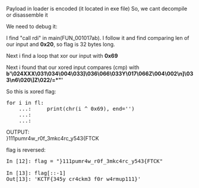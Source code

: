 Payload in loader is encoded (it located in exe file)
So, we cant decompile or disassemble it

We need to debug it:

I find "call rdi" in main(FUN_001017ab).
I follow it and find comparing len of our input and <b>0x20</b>, so flag is 32 bytes long.

Next i find a loop that xor our input with <b>0x69</b>

Next i found that our xored input compares (cmp) with <b>b'\024XXX\031\034\004\033]\036\066\033Y\017\066Z\004\002\n]\033\n6\020\\]Z\022/=*\"'</b>

So this is xored flag:
<pre>
for i in fl:
    ...:     print(chr(i ^ 0x69), end='')
    ...: 
    ...: 
</pre>
OUTPUT: <br>
}111pumr4w_r0f_3mkc4rc_y543{FTCK

flag is reversed:
<pre>
In [12]: flag = "}111pumr4w_r0f_3mkc4rc_y543{FTCK"

In [13]: flag[::-1]
Out[13]: 'KCTF{345y_cr4ckm3_f0r_w4rmup111}'
</pre>
